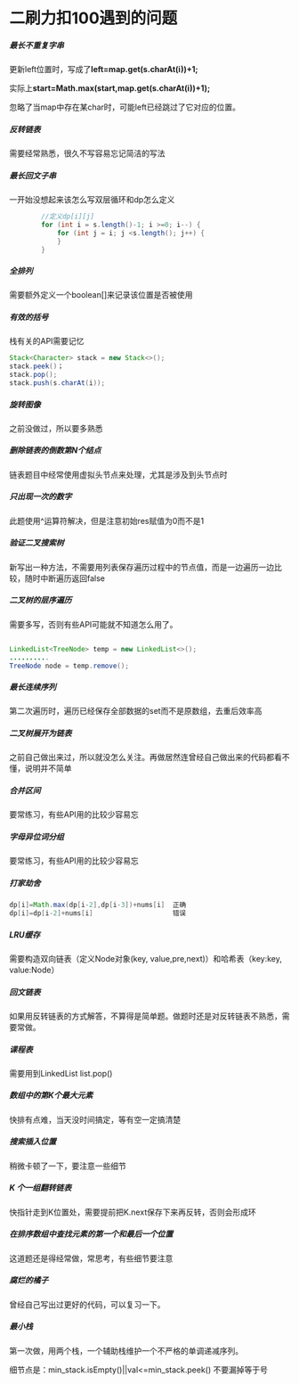 # 二刷力扣100遇到的问题

##### 最长不重复字串

更新left位置时，写成了**left=map.get(s.charAt(i))+1;**

实际上**start=Math.max(start,map.get(s.charAt(i))+1);**

忽略了当map中存在某char时，可能left已经跳过了它对应的位置。

##### 反转链表

需要经常熟悉，很久不写容易忘记简洁的写法

##### 最长回文子串

一开始没想起来该怎么写双层循环和dp怎么定义

```java
        //定义dp[i][j]
        for (int i = s.length()-1; i >=0; i--) {
            for (int j = i; j <s.length(); j++) {
            }
        }
```

##### 全排列

需要额外定义一个boolean[]来记录该位置是否被使用

##### 有效的括号

栈有关的API需要记忆

```java
Stack<Character> stack = new Stack<>();
stack.peek()；
stack.pop();
stack.push(s.charAt(i));
```

##### 旋转图像

之前没做过，所以要多熟悉

##### 删除链表的倒数第N个结点

链表题目中经常使用虚拟头节点来处理，尤其是涉及到头节点时

##### 只出现一次的数字

此题使用^运算符解决，但是注意初始res赋值为0而不是1

##### 验证二叉搜索树

新写出一种方法，不需要用列表保存遍历过程中的节点值，而是一边遍历一边比较，随时中断遍历返回false

##### 二叉树的层序遍历

需要多写，否则有些API可能就不知道怎么用了。

```java

LinkedList<TreeNode> temp = new LinkedList<>();
..........
TreeNode node = temp.remove();

```

##### 最长连续序列

第二次遍历时，遍历已经保存全部数据的set而不是原数组，去重后效率高

##### 二叉树展开为链表

之前自己做出来过，所以就没怎么关注。再做居然连曾经自己做出来的代码都看不懂，说明并不简单

##### 合并区间

要常练习，有些API用的比较少容易忘

##### 字母异位词分组

要常练习，有些API用的比较少容易忘

##### 打家劫舍

```Java
dp[i]=Math.max(dp[i-2],dp[i-3])+nums[i]  正确
dp[i]=dp[i-2]+nums[i]                    错误
```

##### LRU缓存

需要构造双向链表（定义Node对象(key, value,pre,next)）和哈希表（key:key, value:Node）

##### 回文链表

如果用反转链表的方式解答，不算得是简单题。做题时还是对反转链表不熟悉，需要常做。

##### 课程表

需要用到LinkedList   list.pop()

##### 数组中的第K个最大元素

快排有点难，当天没时间搞定，等有空一定搞清楚

##### 搜索插入位置

稍微卡顿了一下，要注意一些细节

##### K 个一组翻转链表

快指针走到K位置处，需要提前把K.next保存下来再反转，否则会形成环

##### 在排序数组中查找元素的第一个和最后一个位置

这道题还是得经常做，常思考，有些细节要注意

##### 腐烂的橘子

曾经自己写出过更好的代码，可以复习一下。

##### 最小栈

第一次做，用两个栈，一个辅助栈维护一个不严格的单调递减序列。

细节点是：min_stack.isEmpty()||val<=min_stack.peek()    不要漏掉等于号
